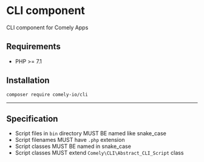 # CLI component

CLI component for Comely Apps

## Requirements

* PHP >= 7.1

## Installation

`composer require comely-io/cli`

***

## Specification

* Script files in `bin` directory MUST BE named like snake_case
* Script filenames MUST have `.php` extension
* Script classes MUST BE named in snake_case
* Script classes MUST extend `Comely\CLI\Abstract_CLI_Script` class

